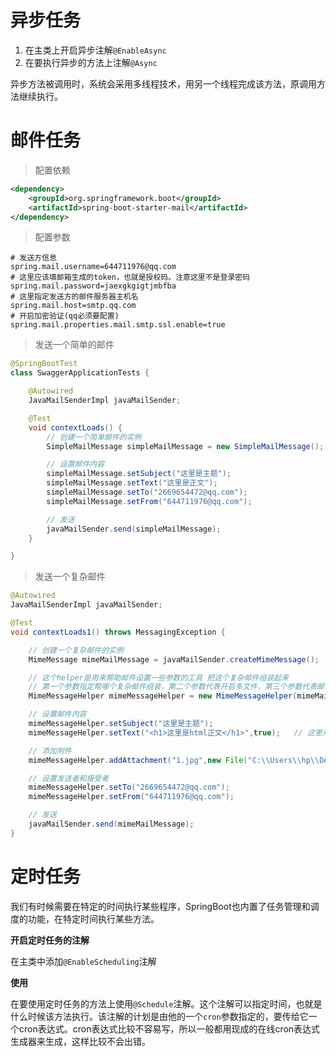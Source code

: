 # 异步任务

1. 在主类上开启异步注解`@EnableAsync`
2. 在要执行异步的方法上注解`@Async`

异步方法被调用时，系统会采用多线程技术，用另一个线程完成该方法，原调用方法继续执行。

# 邮件任务

> 配置依赖

```xml
<dependency>
    <groupId>org.springframework.boot</groupId>
    <artifactId>spring-boot-starter-mail</artifactId>
</dependency>
```

> 配置参数

```properties
# 发送方信息
spring.mail.username=644711976@qq.com
# 这里应该填邮箱生成的token，也就是授权码。注意这里不是登录密码
spring.mail.password=jaexgkgigtjmbfba
# 这里指定发送方的邮件服务器主机名
spring.mail.host=smtp.qq.com
# 开启加密验证(qq必须要配置)
spring.mail.properties.mail.smtp.ssl.enable=true
```

> 发送一个简单的邮件

```java
@SpringBootTest
class SwaggerApplicationTests {

    @Autowired
    JavaMailSenderImpl javaMailSender;

    @Test
    void contextLoads() {
        // 创建一个简单邮件的实例
        SimpleMailMessage simpleMailMessage = new SimpleMailMessage();

        // 设置邮件内容
        simpleMailMessage.setSubject("这里是主题");
        simpleMailMessage.setText("这里是正文");
        simpleMailMessage.setTo("2669654472@qq.com");
        simpleMailMessage.setFrom("644711976@qq.com");

        // 发送
        javaMailSender.send(simpleMailMessage);
    }

}
```

> 发送一个复杂邮件

```java
@Autowired
JavaMailSenderImpl javaMailSender;

@Test
void contextLoads1() throws MessagingException {

    // 创建一个复杂邮件的实例
    MimeMessage mimeMailMessage = javaMailSender.createMimeMessage();

    // 这个helper是用来帮助邮件设置一些参数的工具 把这个复杂邮件组装起来
    // 第一个参数指定帮哪个复杂邮件组装，第二个参数代表开启多文件，第三个参数代表邮件编码
    MimeMessageHelper mimeMessageHelper = new MimeMessageHelper(mimeMailMessage,true,"utf-8");

    // 设置邮件内容
    mimeMessageHelper.setSubject("这里是主题");
    mimeMessageHelper.setText("<h1>这里是html正文</h1>",true);   // 这里开启了html解析

    // 添加附件
    mimeMessageHelper.addAttachment("1.jpg",new File("C:\\Users\\hp\\Desktop\\1.jpg"));

    // 设置发送者和接受者
    mimeMessageHelper.setTo("2669654472@qq.com");
    mimeMessageHelper.setFrom("644711976@qq.com");

    // 发送
    javaMailSender.send(mimeMailMessage);
}
```

# 定时任务

我们有时候需要在特定的时间执行某些程序，SpringBoot也内置了任务管理和调度的功能，在特定时间执行某些方法。

**开启定时任务的注解**

在主类中添加`@EnableScheduling`注解

**使用**

在要使用定时任务的方法上使用`@Schedule`注解。这个注解可以指定时间，也就是什么时候该方法执行。该注解的计划是由他的一个`cron`参数指定的，要传给它一个cron表达式。cron表达式比较不容易写，所以一般都用现成的在线cron表达式生成器来生成，这样比较不会出错。



















































